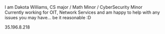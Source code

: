I am Dakota Williams, CS major / Math Minor / CyberSecurity Minor
Currently working for OIT, Network Services and am happy to help with any issues you may have... be it reasonable :D

35.196.8.218
